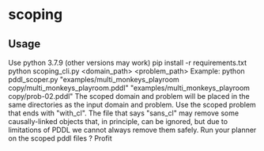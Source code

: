 # scoping

## Usage
Use python 3.7.9 (other versions may work)
pip install -r requirements.txt
python scoping_cli.py <domain_path> <problem_path>
    Example: python pddl_scoper.py "examples/multi_monkeys_playroom copy/multi_monkeys_playroom.pddl" "examples/multi_monkeys_playroom copy/prob-02.pddl"
The scoped domain and problem will be placed in the same directories as the input domain and problem. Use the scoped problem that ends with "with_cl". The file that says "sans_cl" may remove some causally-linked objects that, in principle, can be ignored, but due to limitations of PDDL we cannot always remove them safely.
Run your planner on the scoped pddl files
?
Profit